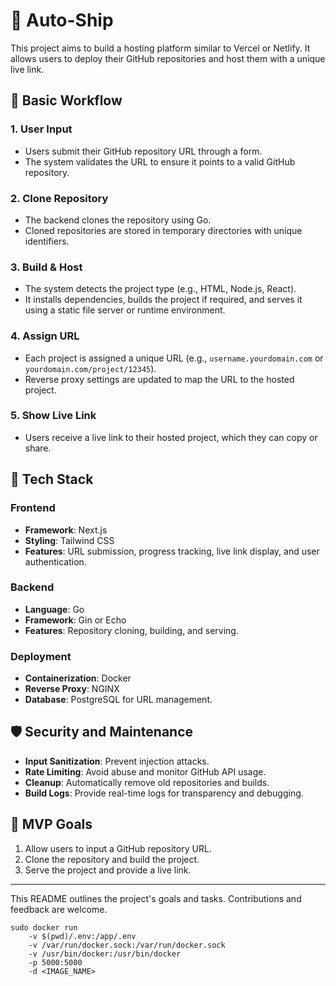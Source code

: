 # 🚀 Auto-Ship
This project aims to build a hosting platform similar to Vercel or Netlify. It allows users to deploy their GitHub repositories and host them with a unique live link.

## 🧠 **Basic Workflow**

### 1. User Input
- Users submit their GitHub repository URL through a form.
- The system validates the URL to ensure it points to a valid GitHub repository.

### 2. Clone Repository
- The backend clones the repository using Go.
- Cloned repositories are stored in temporary directories with unique identifiers.

### 3. Build & Host
- The system detects the project type (e.g., HTML, Node.js, React).
- It installs dependencies, builds the project if required, and serves it using a static file server or runtime environment.

### 4. Assign URL
- Each project is assigned a unique URL (e.g., `username.yourdomain.com` or `yourdomain.com/project/12345`).
- Reverse proxy settings are updated to map the URL to the hosted project.

### 5. Show Live Link
- Users receive a live link to their hosted project, which they can copy or share.

## 🔧 **Tech Stack**

### Frontend
- **Framework**: Next.js
- **Styling**: Tailwind CSS
- **Features**: URL submission, progress tracking, live link display, and user authentication.

### Backend
- **Language**: Go
- **Framework**: Gin or Echo
- **Features**: Repository cloning, building, and serving.

### Deployment
- **Containerization**: Docker
- **Reverse Proxy**: NGINX
- **Database**: PostgreSQL for URL management.

## 🛡️ **Security and Maintenance**

- **Input Sanitization**: Prevent injection attacks.
- **Rate Limiting**: Avoid abuse and monitor GitHub API usage.
- **Cleanup**: Automatically remove old repositories and builds.
- **Build Logs**: Provide real-time logs for transparency and debugging.

## 🧪 **MVP Goals**

1. Allow users to input a GitHub repository URL.
2. Clone the repository and build the project.
3. Serve the project and provide a live link.

---

This README outlines the project's goals and tasks. Contributions and feedback are welcome.  

<!-- Docker run command -->
```shell
sudo docker run 
    -v $(pwd)/.env:/app/.env
    -v /var/run/docker.sock:/var/run/docker.sock
    -v /usr/bin/docker:/usr/bin/docker
    -p 5000:5000
    -d <IMAGE_NAME>
 ```
